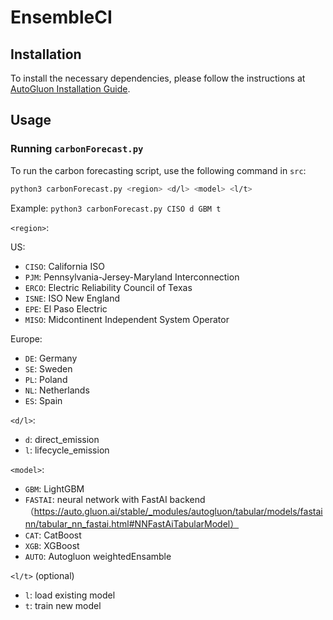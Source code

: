 # EnsembleCI

## Installation

To install the necessary dependencies, please follow the instructions at [AutoGluon Installation Guide](https://auto.gluon.ai/stable/install.html).

## Usage

### Running `carbonForecast.py`
To run the carbon forecasting script, use the following command in `src`:

```bash
python3 carbonForecast.py <region> <d/l> <model> <l/t>
```
Example: `python3 carbonForecast.py CISO d GBM t`

`<region>`: 

US:
* `CISO`: California ISO
* `PJM`: Pennsylvania-Jersey-Maryland Interconnection
* `ERCO`: Electric Reliability Council of Texas
* `ISNE`: ISO New England
* `EPE`: El Paso Electric
* `MISO`: Midcontinent Independent System Operator

Europe:
* `DE`: Germany
* `SE`: Sweden
* `PL`: Poland
* `NL`: Netherlands
* `ES`: Spain

`<d/l>`: 
* `d`: direct_emission
* `l`: lifecycle_emission

`<model>`: 
* `GBM`: LightGBM
* `FASTAI`: neural network with FastAI backend （https://auto.gluon.ai/stable/_modules/autogluon/tabular/models/fastainn/tabular_nn_fastai.html#NNFastAiTabularModel）
* `CAT`: CatBoost
* `XGB`: XGBoost
* `AUTO`: Autogluon weightedEnsamble

`<l/t>` (optional)
* `l`: load existing model
* `t`: train new model

